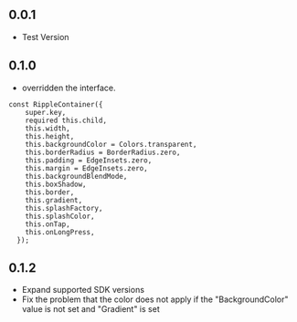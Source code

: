 ## 0.0.1

* Test Version

## 0.1.0

* overridden the interface.
```
const RippleContainer({
    super.key,
    required this.child,
    this.width,
    this.height,
    this.backgroundColor = Colors.transparent,
    this.borderRadius = BorderRadius.zero,
    this.padding = EdgeInsets.zero,
    this.margin = EdgeInsets.zero,
    this.backgroundBlendMode,
    this.boxShadow,
    this.border,
    this.gradient,
    this.splashFactory,
    this.splashColor,
    this.onTap,
    this.onLongPress,
  });
```

## 0.1.2

* Expand supported SDK versions
* Fix the problem that the color does not apply if the "BackgroundColor" value is not set and "Gradient" is set